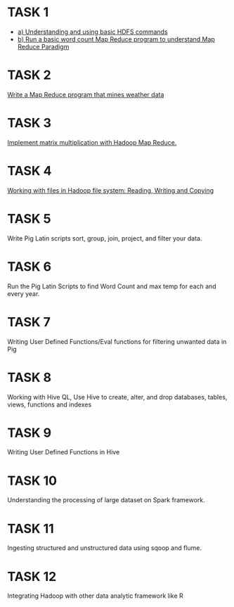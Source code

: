 # TASK 1
- [a) Understanding and using basic HDFS commands]()
- [b) Run a basic word count Map Reduce program to understand Map Reduce Paradigm](https://github.com/prabhasg03/Task-Codes/blob/Big-Data-Analytics-Lab/Task%201/1b.java)
# TASK 2
[Write a Map Reduce program that mines weather data](https://github.com/prabhasg03/Task-Codes/blob/Big-Data-Analytics-Lab/Task%202/Task2.java)
# TASK 3
[Implement matrix multiplication with Hadoop Map Reduce.]()
# TASK 4
[Working with files in Hadoop file system: Reading, Writing and Copying]()
# TASK 5
Write Pig Latin scripts sort, group, join, project, and filter your data.
# TASK 6
Run the Pig Latin Scripts to find Word Count and max temp for each and every year.
# TASK 7
Writing User Defined Functions/Eval functions for filtering unwanted data in Pig
# TASK 8
Working with Hive QL, Use Hive to create, alter, and drop databases, tables, views, functions and indexes
# TASK 9
Writing User Defined Functions in Hive
# TASK 10
Understanding the processing of large dataset on Spark framework.
# TASK 11
Ingesting structured and unstructured data using sqoop and flume.
# TASK 12
Integrating Hadoop with other data analytic framework like R
